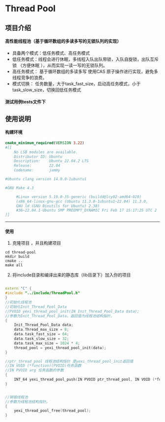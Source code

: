 # Thread Pool
## 项目介绍
####  高性能线程池（基于循环数组的多读多写的无锁队列的实现） 

-  具备两个模式：低任务模式、高任务模式 
-  低任务模式：线程会进行休眠，多线程入队出队带锁，入队自旋锁，出队互斥锁 （方便休眠  ），从而实现一读一写的无锁队列。
-  高任务模式： 基于循环数组的多读多写 使用CAS 原子操作进行实现，避免多线程竞争的浪费。
-  模式切换： 任务数量，大于task_fast_size，启动高任务模式，小于 task_slow_size，切换回低任务模式

#### 测试用例tests文件下

## 使用说明
#### 构建环境
```cmake
cmake_minimum_required(VERSION 3.22)
#[[
    No LSB modules are available.
    Distributor ID: Ubuntu
    Description:    Ubuntu 22.04.2 LTS
    Release:        22.04
    Codename:       jammy

#Ubuntu clang version 14.0.0-1ubuntu1

#GNU Make 4.3

     #Linux version 5.19.0-35-generic (buildd@lcy02-amd64-020) 
     (x86_64-linux-gnu-gcc (Ubuntu 11.3.0-1ubuntu1~22.04) 11.3.0,
     GNU ld (GNU Binutils for Ubuntu) 2.38) 
     #36~22.04.1-Ubuntu SMP PREEMPT_DYNAMIC Fri Feb 17 15:17:25 UTC 2
]]
```



---
#### 使用

1. 克隆项目 ，并且构建项目
```shell
cd thread-pool
mkdir build
cmake ..
make all
```
2. 将include目录和编译出来的静态库（lib目录下）加入你的项目
```c++

extern "C" {
#include "../include/ThreadPool.h"
}
//初始化线程池
//初始化Init_Thread_Pool_Data
//PVOID yexi_thread_pool_init(IN Init_Thread_Pool_Data data);
//参数为Init_Thread_Pool_Data，返回值为线程池结构指针。
{
    Init_Thread_Pool_Data data;
    data.Thread_max_size = 8;
    data.task_fast_size = 64;
    data.task_slow_size = 32;
    data.task_max_size = 1024 * 4;
    thread_pool = yexi_thread_pool_init(data);
}

//ptr_thread_pool 线程池结构指针 是yexi_thread_pool_init返回值
//IN VOID (*function)(PVOID)任务函数
//IN PVOID arg 任务函数的参数
{
    INT_64 yexi_thread_pool_push(IN PVOID ptr_thread_pool, IN VOID (*function)(PVOID), IN PVOID arg);
}


//销毁线程池
//参数为线程池结构指针。
{
    yexi_thread_pool_free(thread_pool);
}


```

